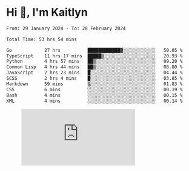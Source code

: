 # Hi 👋, I'm Kaitlyn
<!--START_SECTION:waka-->

```txt
From: 29 January 2024 - To: 28 February 2024

Total Time: 53 hrs 54 mins

Go            27 hrs          ████████████▓░░░░░░░░░░░░   50.05 %
TypeScript    11 hrs 17 mins  █████▒░░░░░░░░░░░░░░░░░░░   20.93 %
Python        4 hrs 57 mins   ██▒░░░░░░░░░░░░░░░░░░░░░░   09.20 %
Common Lisp   4 hrs 44 mins   ██▒░░░░░░░░░░░░░░░░░░░░░░   08.80 %
JavaScript    2 hrs 23 mins   █░░░░░░░░░░░░░░░░░░░░░░░░   04.44 %
SCSS          2 hrs 4 mins    █░░░░░░░░░░░░░░░░░░░░░░░░   03.85 %
Markdown      59 mins         ▒░░░░░░░░░░░░░░░░░░░░░░░░   01.83 %
CSS           6 mins          ░░░░░░░░░░░░░░░░░░░░░░░░░   00.19 %
Bash          4 mins          ░░░░░░░░░░░░░░░░░░░░░░░░░   00.15 %
XML           4 mins          ░░░░░░░░░░░░░░░░░░░░░░░░░   00.14 %
```

<!--END_SECTION:waka-->

<figure><embed src="https://wakatime.com/share/@018d58bc-3d22-46c9-b2d7-4ed36fb8172d/243b5d9b-77cd-4133-89ff-dcc8f225fa18.svg"></embed></figure>
